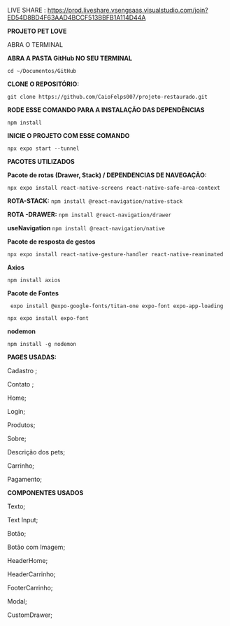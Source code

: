 LIVE SHARE : https://prod.liveshare.vsengsaas.visualstudio.com/join?ED54D8BD4F63AAD4BCCF513BBFB1A114D44A

**PROJETO PET LOVE**


ABRA O TERMINAL


**ABRA A PASTA GitHub NO SEU TERMINAL**
```
cd ~/Documentos/GitHub
```

**CLONE O REPOSITÓRIO:**
 ```
git clone https://github.com/CaioFelps007/projeto-restaurado.git
 ```


**RODE ESSE COMANDO PARA A INSTALAÇÃO DAS DEPENDÊNCIAS**
```
npm install
```

**INICIE O PROJETO COM ESSE COMANDO**
```
npx expo start --tunnel
```


**PACOTES UTILIZADOS**

**Pacote de rotas (Drawer, Stack) / DEPENDENCIAS DE NAVEGAÇÃO:**
```
npx expo install react-native-screens react-native-safe-area-context
```

**ROTA-STACK:**  ```npm install @react-navigation/native-stack```

**ROTA -DRAWER:** ```npm install @react-navigation/drawer```

**useNavigation** ```npm install @react-navigation/native```

**Pacote de resposta de gestos**
```
npx expo install react-native-gesture-handler react-native-reanimated
```
**Axios**
```
npm install axios
```

**Pacote de Fontes** 
```
 expo install @expo-google-fonts/titan-one expo-font expo-app-loading
```

```
npx expo install expo-font
```
**nodemon**
```
npm install -g nodemon
```


**PAGES USADAS:**

Cadastro ;

Contato ;

Home;

Login;

Produtos;

Sobre;

Descrição dos pets;

Carrinho;

Pagamento;



**COMPONENTES USADOS**

Texto;

Text Input;

Botão;

Botão com Imagem;

HeaderHome;

HeaderCarrinho;

FooterCarrinho;

Modal;

CustomDrawer;

